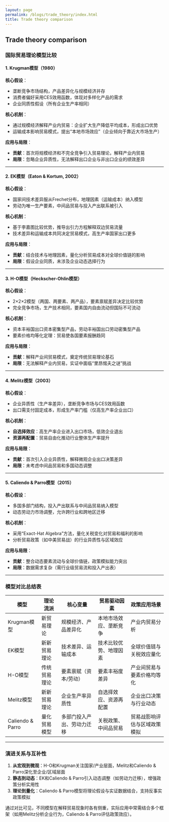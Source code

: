 ```yaml
---
layout: page
permalink: /blogs/trade_theory/index.html
title: Trade theory comparison
---
```


## Trade theory comparison
### 国际贸易理论模型比较
#### 1. **Krugman模型（1980）**
**核心假设**：  
- 垄断竞争市场结构，产品差异化与规模经济并存  
- 消费者偏好采用CES效用函数，体现对多样化产品的需求  
- 企业同质性假设（所有企业生产率相同）  

**核心机制**：  
- 通过规模经济解释产业内贸易：企业扩大生产降低平均成本，形成出口优势  
- 运输成本影响贸易模式，提出“本地市场效应”（企业倾向于靠近大市场生产）  

**应用与局限**：  
- **贡献**：首次将规模经济和不完全竞争引入贸易理论，解释产业内贸易  
- **局限**：忽略企业异质性，无法解释出口企业与非出口企业的绩效差异  

---

#### 2. **EK模型（Eaton & Kortum, 2002）**
**核心假设**：  
- 国家间技术差异服从Frechet分布，地理因素（运输成本）纳入模型  
- 劳动为唯一生产要素，中间品贸易与投入产出联系被引入  

**核心机制**：  
- 基于李嘉图比较优势，推导出引力方程解释双边贸易流量  
- 技术差异和运输成本共同决定贸易模式，高生产率国家出口更多  

**应用与局限**：  
- **贡献**：结合技术与地理因素，量化分析贸易成本对全球价值链的影响  
- **局限**：假设企业同质，未涉及企业动态选择行为  

---

#### 3. **H-O模型（Heckscher-Ohlin模型）**
**核心假设**：  
- 2×2×2模型（两国、两要素、两产品），要素禀赋差异决定比较优势  
- 完全竞争市场，生产技术相同，要素国内自由流动但国际不可流动  

**核心机制**：  
- 资本丰裕国出口资本密集型产品，劳动丰裕国出口劳动密集型产品  
- 要素价格均等化定理：贸易使各国要素报酬趋同  

**应用与局限**：  
- **贡献**：解释产业间贸易模式，奠定传统贸易理论基石  
- **局限**：无法解释产业内贸易，实证中面临“里昂惕夫之谜”挑战  

---

#### 4. **Melitz模型（2003）**
**核心假设**：  
- 企业异质性（生产率差异），垄断竞争市场与CES效用函数  
- 出口需支付固定成本，形成生产率门槛（仅高生产率企业出口）  

**核心机制**：  
- **自选择效应**：高生产率企业进入出口市场，低效企业退出  
- **资源再配置**：贸易自由化推动行业整体生产率提升  

**应用与局限**：  
- **贡献**：首次引入企业异质性，解释微观企业出口决策差异  
- **局限**：未考虑中间品贸易和多国动态调整  

---

#### 5. **Caliendo & Parro模型（2015）**
**核心假设**：  
- 多国多部门结构，投入产出联系与中间品贸易纳入模型  
- 动态劳动力市场调整，允许跨行业和跨地区迁移  

**核心机制**：  
- 采用“Exact-Hat Algebra”方法，量化关税变化对贸易和福利的影响  
- 分析贸易政策（如中美贸易战）的行业异质性与区域效应  

**应用与局限**：  
- **贡献**：整合动态要素流动与全球价值链，政策模拟能力突出  
- **局限**：数据需求复杂（需行业级贸易流和投入产出表）  

---

### 模型对比总结表
| **模型**           | **理论流派**       | **核心变量**               | **贸易驱动因素**               | **政策应用场景**               |
|--------------------|-------------------|---------------------------|--------------------------------|-----------------------------|
| Krugman模型        | 新贸易理论         | 规模经济、产品差异化       | 本地市场效应、垄断竞争         | 产业内贸易分析               |
| EK模型             | 新新贸易理论       | 技术差异、运输成本         | 技术比较优势、地理因素         | 全球价值链与关税效应量化     |
| H-O模型            | 传统贸易理论       | 要素禀赋（资本/劳动）      | 要素丰裕度差异                 | 产业间贸易与要素价格均等化   |
| Melitz模型         | 新新贸易理论       | 企业生产率异质性           | 自选择效应、资源再配置         | 企业出口决策与行业动态       |
| Caliendo & Parro   | 量化贸易模型       | 多部门投入产出、劳动力迁移 | 关税政策、中间品贸易           | 贸易战影响评估与区域政策模拟 |

---

### 演进关系与互补性
1. **从宏观到微观**：H-O和Krugman关注国家/产业层面，Melitz和Caliendo & Parro深化至企业/区域层面  
2. **静态到动态**：EK和Caliendo & Parro引入动态调整（如劳动力迁移），增强政策分析实用性  
3. **理论到量化**：Caliendo & Parro模型将理论假设与实证数据结合，支持反事实政策模拟  

通过对比可见，不同模型在解释贸易现象时各有侧重，实际应用中常需结合多个框架（如用Melitz分析企业行为，Caliendo & Parro评估政策效应）。